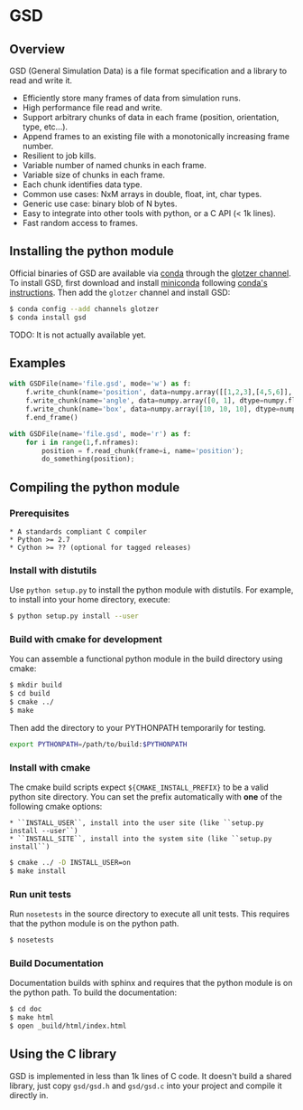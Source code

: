# GSD

## Overview

GSD (General Simulation Data) is a file format specification and a library to read and write it.

* Efficiently store many frames of data from simulation runs.
* High performance file read and write.
* Support arbitrary chunks of data in each frame (position, orientation, type, etc...).
* Append frames to an existing file with a monotonically increasing frame number.
* Resilient to job kills.
* Variable number of named chunks in each frame.
* Variable size of chunks in each frame.
* Each chunk identifies data type.
* Common use cases: NxM arrays in double, float, int, char types.
* Generic use case: binary blob of N bytes.
* Easy to integrate into other tools with python, or a C API (< 1k lines).
* Fast random access to frames.

## Installing the python module

Official binaries of GSD are available via [conda](http://conda.pydata.org/docs/) through
the [glotzer channel](https://anaconda.org/glotzer).
To install GSD, first download and install
[miniconda](http://conda.pydata.org/miniconda.html) following [conda's instructions](http://conda.pydata.org/docs/install/quick.html).
Then add the `glotzer` channel and install GSD:

```bash
$ conda config --add channels glotzer
$ conda install gsd
```

TODO: It is not actually available yet.

## Examples

```python
with GSDFile(name='file.gsd', mode='w') as f:
    f.write_chunk(name='position', data=numpy.array([[1,2,3],[4,5,6]], dtype=numpy.float32));
    f.write_chunk(name='angle', data=numpy.array([0, 1], dtype=numpy.float32));
    f.write_chunk(name='box', data=numpy.array([10, 10, 10], dtype=numpy.float32));
    f.end_frame()
```

```python
with GSDFile(name='file.gsd', mode='r') as f:
    for i in range(1,f.nframes):
        position = f.read_chunk(frame=i, name='position');
        do_something(position);
```

## Compiling the python module

### Prerequisites

    * A standards compliant C compiler
    * Python >= 2.7
    * Cython >= ?? (optional for tagged releases)

### Install with distutils

Use ``python setup.py`` to install the python module with distutils. For example, to install into
your home directory, execute:

```bash
$ python setup.py install --user
```

### Build with cmake for development

You can assemble a functional python module in the build directory using cmake:

```bash
$ mkdir build
$ cd build
$ cmake ../
$ make
```

Then add the directory to your PYTHONPATH temporarily for testing.

```bash
export PYTHONPATH=/path/to/build:$PYTHONPATH
```

### Install with cmake

The cmake build scripts expect ``${CMAKE_INSTALL_PREFIX}`` to be a valid python site directory.
You can set the prefix automatically with **one** of the following cmake options:

    * ``INSTALL_USER``, install into the user site (like ``setup.py install --user``)
    * ``INSTALL_SITE``, install into the system site (like ``setup.py install``)

```bash
$ cmake ../ -D INSTALL_USER=on
$ make install
```

### Run unit tests

Run `nosetests` in the source directory to execute all unit tests. This requires that the
python module is on the python path.

```bash
$ nosetests
```

### Build Documentation

Documentation builds with sphinx and requires that the python module is on the python path.
To build the documentation:

```bash
$ cd doc
$ make html
$ open _build/html/index.html
```

## Using the C library

GSD is implemented in less than 1k lines of C code. It doesn't build a shared library, just
copy `gsd/gsd.h` and `gsd/gsd.c` into your project and compile it directly in.
